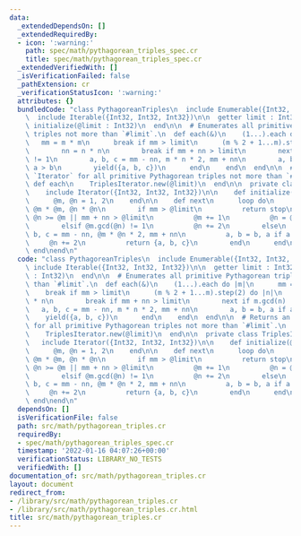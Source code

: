 ```yaml
---
data:
  _extendedDependsOn: []
  _extendedRequiredBy:
  - icon: ':warning:'
    path: spec/math/pythagorean_triples_spec.cr
    title: spec/math/pythagorean_triples_spec.cr
  _extendedVerifiedWith: []
  _isVerificationFailed: false
  _pathExtension: cr
  _verificationStatusIcon: ':warning:'
  attributes: {}
  bundledCode: "class PythagoreanTriples\n  include Enumerable({Int32, Int32, Int32})\n\
    \  include Iterable({Int32, Int32, Int32})\n\n  getter limit : Int32\n\n  def\
    \ initialize(@limit : Int32)\n  end\n\n  # Enumerates all primitive Pythagorean\
    \ triples not more than `#limit`.\n  def each(&)\n    (1...).each do |m|\n   \
    \   mm = m * m\n      break if mm > limit\n      (m % 2 + 1...m).step(2) do |n|\n\
    \        nn = n * n\n        break if mm + nn > limit\n        next if m.gcd(n)\
    \ != 1\n        a, b, c = mm - nn, m * n * 2, mm + nn\n        a, b = b, a if\
    \ a > b\n        yield({a, b, c})\n      end\n    end\n  end\n\n  # Returns an\
    \ `Iterator` for all primitive Pythagorean triples not more than `#limit`.\n \
    \ def each\n    TriplesIterator.new(@limit)\n  end\n\n  private class TriplesIterator\n\
    \    include Iterator({Int32, Int32, Int32})\n\n    def initialize(@limit : Int32)\n\
    \      @m, @n = 1, 2\n    end\n\n    def next\n      loop do\n        mm, nn =\
    \ @m * @m, @n * @n\n        if mm > @limit\n          return stop\n        elsif\
    \ @n >= @m || mm + nn > @limit\n          @m += 1\n          @n = @m % 2 + 1\n\
    \        elsif @m.gcd(@n) != 1\n          @n += 2\n        else\n          a,\
    \ b, c = mm - nn, @m * @n * 2, mm + nn\n          a, b = b, a if a > b\n     \
    \     @n += 2\n          return {a, b, c}\n        end\n      end\n    end\n \
    \ end\nend\n"
  code: "class PythagoreanTriples\n  include Enumerable({Int32, Int32, Int32})\n \
    \ include Iterable({Int32, Int32, Int32})\n\n  getter limit : Int32\n\n  def initialize(@limit\
    \ : Int32)\n  end\n\n  # Enumerates all primitive Pythagorean triples not more\
    \ than `#limit`.\n  def each(&)\n    (1...).each do |m|\n      mm = m * m\n  \
    \    break if mm > limit\n      (m % 2 + 1...m).step(2) do |n|\n        nn = n\
    \ * n\n        break if mm + nn > limit\n        next if m.gcd(n) != 1\n     \
    \   a, b, c = mm - nn, m * n * 2, mm + nn\n        a, b = b, a if a > b\n    \
    \    yield({a, b, c})\n      end\n    end\n  end\n\n  # Returns an `Iterator`\
    \ for all primitive Pythagorean triples not more than `#limit`.\n  def each\n\
    \    TriplesIterator.new(@limit)\n  end\n\n  private class TriplesIterator\n \
    \   include Iterator({Int32, Int32, Int32})\n\n    def initialize(@limit : Int32)\n\
    \      @m, @n = 1, 2\n    end\n\n    def next\n      loop do\n        mm, nn =\
    \ @m * @m, @n * @n\n        if mm > @limit\n          return stop\n        elsif\
    \ @n >= @m || mm + nn > @limit\n          @m += 1\n          @n = @m % 2 + 1\n\
    \        elsif @m.gcd(@n) != 1\n          @n += 2\n        else\n          a,\
    \ b, c = mm - nn, @m * @n * 2, mm + nn\n          a, b = b, a if a > b\n     \
    \     @n += 2\n          return {a, b, c}\n        end\n      end\n    end\n \
    \ end\nend\n"
  dependsOn: []
  isVerificationFile: false
  path: src/math/pythagorean_triples.cr
  requiredBy:
  - spec/math/pythagorean_triples_spec.cr
  timestamp: '2022-01-16 04:07:26+00:00'
  verificationStatus: LIBRARY_NO_TESTS
  verifiedWith: []
documentation_of: src/math/pythagorean_triples.cr
layout: document
redirect_from:
- /library/src/math/pythagorean_triples.cr
- /library/src/math/pythagorean_triples.cr.html
title: src/math/pythagorean_triples.cr
---
```

